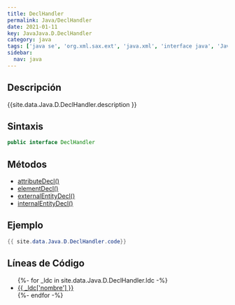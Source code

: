 ```yaml
---
title: DeclHandler
permalink: Java/DeclHandler
date: 2021-01-11
key: JavaJava.D.DeclHandler
category: java
tags: ['java se', 'org.xml.sax.ext', 'java.xml', 'interface java', 'Java 1.4', 'SAX 2.0 (extensions Java 1.0)']
sidebar: 
  nav: java
---
```


## Descripción
{{site.data.Java.D.DeclHandler.description }}

## Sintaxis
~~~java
public interface DeclHandler
~~~

## Métodos
* [attributeDecl()](/Java/DeclHandler/attributeDecl)
* [elementDecl()](/Java/DeclHandler/elementDecl)
* [externalEntityDecl()](/Java/DeclHandler/externalEntityDecl)
* [internalEntityDecl()](/Java/DeclHandler/internalEntityDecl)

## Ejemplo
~~~java
{{ site.data.Java.D.DeclHandler.code}}
~~~

## Líneas de Código
<ul>
{%- for _ldc in site.data.Java.D.DeclHandler.ldc -%}
   <li>
       <a href="{{_ldc['url'] }}">{{ _ldc['nombre'] }}</a>
   </li>
{%- endfor -%}
</ul>
